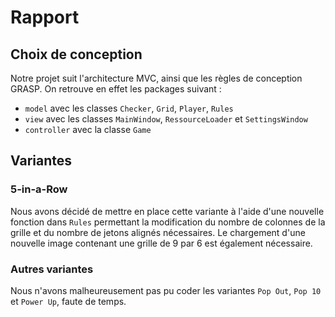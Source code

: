 Rapport
=======

Choix de conception
-------------------

Notre projet suit l'architecture MVC, ainsi que les règles de conception GRASP.
On retrouve en effet les packages suivant :
- `model` avec les classes `Checker`, `Grid`, `Player`, `Rules`
- `view` avec les classes `MainWindow`, `RessourceLoader` et `SettingsWindow`
- `controller` avec la classe `Game`

Variantes
---------

### 5-in-a-Row

Nous avons décidé de mettre en place cette variante à l'aide d'une nouvelle
fonction dans `Rules` permettant la modification du nombre de colonnes de la
grille et du nombre de jetons alignés nécessaires. Le chargement d'une nouvelle
image contenant une grille de 9 par 6 est également nécessaire.

### Autres variantes

Nous n'avons malheureusement pas pu coder les variantes `Pop Out`, `Pop 10` et
`Power Up`, faute de temps.
